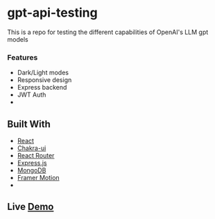 # gpt-api-testing
This is a repo for testing the different capabilities of OpenAI's LLM gpt models

### Features
- Dark/Light modes
- Responsive design
- Express backend
- JWT Auth
- 

## Built With
- [React](https://github.com/facebook/create-react-app)
- [Chakra-ui](https://chakra-ui.com/)
- [React Router](https://reactrouter.com/en/main)
- [Express.js]()
- [MongoDB]()
- [Framer Motion](https://www.framer.com/motion/)
- 

## Live [Demo]()
